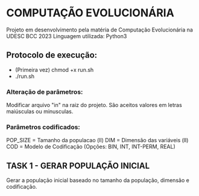 # COMPUTAÇÃO EVOLUCIONÁRIA

Projeto em desenvolvimento pela matéria de Computação Evolucionária na UDESC BCC 2023
Linguagem utilizada: Python3

## Protocolo de execução:
- (Primeira vez) chmod +x run.sh
- ./run.sh

### Alteração de parâmetros:
Modificar arquivo "in" na raiz do projeto. São aceitos valores em letras maiúsculas ou minusculas.

### Parâmetros codificados:
POP_SIZE = Tamanho da populacao (lI)
DIM = Dimensão das variáveis (lI)
COD = Modelo de Codificação (Opções: BIN, INT, INT-PERM, REAL)

## TASK 1 - GERAR POPULAÇÃO INICIAL

Gerar a população inicial baseado no tamanho da população, dimensão e codificação.

